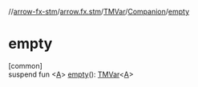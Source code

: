 //[arrow-fx-stm](../../../../index.md)/[arrow.fx.stm](../../index.md)/[TMVar](../index.md)/[Companion](index.md)/[empty](empty.md)

# empty

[common]\
suspend fun &lt;[A](empty.md)&gt; [empty](empty.md)(): [TMVar](../index.md)&lt;[A](empty.md)&gt;
